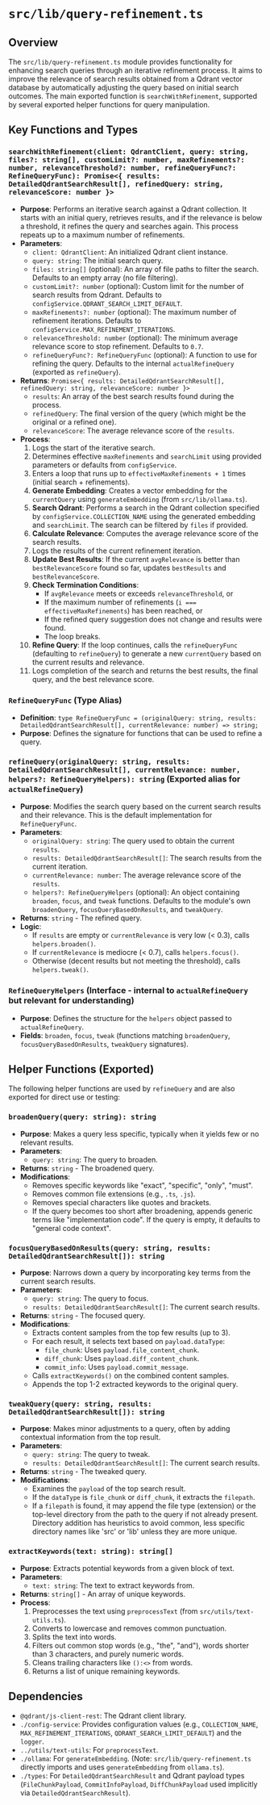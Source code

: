 # `src/lib/query-refinement.ts`

## Overview

The `src/lib/query-refinement.ts` module provides functionality for enhancing search queries through an iterative refinement process. It aims to improve the relevance of search results obtained from a Qdrant vector database by automatically adjusting the query based on initial search outcomes. The main exported function is `searchWithRefinement`, supported by several exported helper functions for query manipulation.

## Key Functions and Types

### `searchWithRefinement(client: QdrantClient, query: string, files?: string[], customLimit?: number, maxRefinements?: number, relevanceThreshold?: number, refineQueryFunc?: RefineQueryFunc): Promise<{ results: DetailedQdrantSearchResult[], refinedQuery: string, relevanceScore: number }>`

-   **Purpose**: Performs an iterative search against a Qdrant collection. It starts with an initial query, retrieves results, and if the relevance is below a threshold, it refines the query and searches again. This process repeats up to a maximum number of refinements.
-   **Parameters**:
    -   `client: QdrantClient`: An initialized Qdrant client instance.
    -   `query: string`: The initial search query.
    -   `files: string[]` (optional): An array of file paths to filter the search. Defaults to an empty array (no file filtering).
    -   `customLimit?: number` (optional): Custom limit for the number of search results from Qdrant. Defaults to `configService.QDRANT_SEARCH_LIMIT_DEFAULT`.
    -   `maxRefinements?: number` (optional): The maximum number of refinement iterations. Defaults to `configService.MAX_REFINEMENT_ITERATIONS`.
    -   `relevanceThreshold: number` (optional): The minimum average relevance score to stop refinement. Defaults to `0.7`.
    -   `refineQueryFunc?: RefineQueryFunc` (optional): A function to use for refining the query. Defaults to the internal `actualRefineQuery` (exported as `refineQuery`).
-   **Returns**: `Promise<{ results: DetailedQdrantSearchResult[], refinedQuery: string, relevanceScore: number }>`
    -   `results`: An array of the best search results found during the process.
    -   `refinedQuery`: The final version of the query (which might be the original or a refined one).
    -   `relevanceScore`: The average relevance score of the `results`.
-   **Process**:
    1.  Logs the start of the iterative search.
    2.  Determines effective `maxRefinements` and `searchLimit` using provided parameters or defaults from `configService`.
    3.  Enters a loop that runs up to `effectiveMaxRefinements + 1` times (initial search + refinements).
    4.  **Generate Embedding**: Creates a vector embedding for the `currentQuery` using `generateEmbedding` (from `src/lib/ollama.ts`).
    5.  **Search Qdrant**: Performs a search in the Qdrant collection specified by `configService.COLLECTION_NAME` using the generated embedding and `searchLimit`. The search can be filtered by `files` if provided.
    6.  **Calculate Relevance**: Computes the average relevance score of the search results.
    7.  Logs the results of the current refinement iteration.
    8.  **Update Best Results**: If the current `avgRelevance` is better than `bestRelevanceScore` found so far, updates `bestResults` and `bestRelevanceScore`.
    9.  **Check Termination Conditions**:
        -   If `avgRelevance` meets or exceeds `relevanceThreshold`, or
        -   If the maximum number of refinements (`i === effectiveMaxRefinements`) has been reached, or
        -   If the refined query suggestion does not change and results were found.
        -   The loop breaks.
    10. **Refine Query**: If the loop continues, calls the `refineQueryFunc` (defaulting to `refineQuery`) to generate a new `currentQuery` based on the current results and relevance.
    11. Logs completion of the search and returns the best results, the final query, and the best relevance score.

### `RefineQueryFunc` (Type Alias)
-   **Definition**: `type RefineQueryFunc = (originalQuery: string, results: DetailedQdrantSearchResult[], currentRelevance: number) => string;`
-   **Purpose**: Defines the signature for functions that can be used to refine a query.

### `refineQuery(originalQuery: string, results: DetailedQdrantSearchResult[], currentRelevance: number, helpers?: RefineQueryHelpers): string` (Exported alias for `actualRefineQuery`)

-   **Purpose**: Modifies the search query based on the current search results and their relevance. This is the default implementation for `RefineQueryFunc`.
-   **Parameters**:
    -   `originalQuery: string`: The query used to obtain the current `results`.
    -   `results: DetailedQdrantSearchResult[]`: The search results from the current iteration.
    -   `currentRelevance: number`: The average relevance score of the `results`.
    -   `helpers?: RefineQueryHelpers` (optional): An object containing `broaden`, `focus`, and `tweak` functions. Defaults to the module's own `broadenQuery`, `focusQueryBasedOnResults`, and `tweakQuery`.
-   **Returns**: `string` - The refined query.
-   **Logic**:
    -   If `results` are empty or `currentRelevance` is very low (< 0.3), calls `helpers.broaden()`.
    -   If `currentRelevance` is mediocre (< 0.7), calls `helpers.focus()`.
    -   Otherwise (decent results but not meeting the threshold), calls `helpers.tweak()`.

### `RefineQueryHelpers` (Interface - internal to `actualRefineQuery` but relevant for understanding)
-   **Purpose**: Defines the structure for the `helpers` object passed to `actualRefineQuery`.
-   **Fields**: `broaden`, `focus`, `tweak` (functions matching `broadenQuery`, `focusQueryBasedOnResults`, `tweakQuery` signatures).


## Helper Functions (Exported)

The following helper functions are used by `refineQuery` and are also exported for direct use or testing:

### `broadenQuery(query: string): string`

-   **Purpose**: Makes a query less specific, typically when it yields few or no relevant results.
-   **Parameters**:
    -   `query: string`: The query to broaden.
-   **Returns**: `string` - The broadened query.
-   **Modifications**:
    -   Removes specific keywords like "exact", "specific", "only", "must".
    -   Removes common file extensions (e.g., `.ts`, `.js`).
    -   Removes special characters like quotes and brackets.
    -   If the query becomes too short after broadening, appends generic terms like "implementation code". If the query is empty, it defaults to "general code context".

### `focusQueryBasedOnResults(query: string, results: DetailedQdrantSearchResult[]): string`

-   **Purpose**: Narrows down a query by incorporating key terms from the current search results.
-   **Parameters**:
    -   `query: string`: The query to focus.
    -   `results: DetailedQdrantSearchResult[]`: The current search results.
-   **Returns**: `string` - The focused query.
-   **Modifications**:
    -   Extracts content samples from the top few results (up to 3).
    -   For each result, it selects text based on `payload.dataType`:
        -   `file_chunk`: Uses `payload.file_content_chunk`.
        -   `diff_chunk`: Uses `payload.diff_content_chunk`.
        -   `commit_info`: Uses `payload.commit_message`.
    -   Calls `extractKeywords()` on the combined content samples.
    -   Appends the top 1-2 extracted keywords to the original query.

### `tweakQuery(query: string, results: DetailedQdrantSearchResult[]): string`

-   **Purpose**: Makes minor adjustments to a query, often by adding contextual information from the top result.
-   **Parameters**:
    -   `query: string`: The query to tweak.
    -   `results: DetailedQdrantSearchResult[]`: The current search results.
-   **Returns**: `string` - The tweaked query.
-   **Modifications**:
    -   Examines the `payload` of the top search result.
    -   If the `dataType` is `file_chunk` or `diff_chunk`, it extracts the `filepath`.
    -   If a `filepath` is found, it may append the file type (extension) or the top-level directory from the path to the query if not already present. Directory addition has heuristics to avoid common, less specific directory names like 'src' or 'lib' unless they are more unique.

### `extractKeywords(text: string): string[]`

-   **Purpose**: Extracts potential keywords from a given block of text.
-   **Parameters**:
    -   `text: string`: The text to extract keywords from.
-   **Returns**: `string[]` - An array of unique keywords.
-   **Process**:
    1.  Preprocesses the text using `preprocessText` (from `src/utils/text-utils.ts`).
    2.  Converts to lowercase and removes common punctuation.
    3.  Splits the text into words.
    4.  Filters out common stop words (e.g., "the", "and"), words shorter than 3 characters, and purely numeric words.
    5.  Cleans trailing characters like `():<>` from words.
    6.  Returns a list of unique remaining keywords.

## Dependencies

-   `@qdrant/js-client-rest`: The Qdrant client library.
-   `./config-service`: Provides configuration values (e.g., `COLLECTION_NAME`, `MAX_REFINEMENT_ITERATIONS`, `QDRANT_SEARCH_LIMIT_DEFAULT`) and the `logger`.
-   `../utils/text-utils`: For `preprocessText`.
-   `./ollama`: For `generateEmbedding`. (Note: `src/lib/query-refinement.ts` directly imports and uses `generateEmbedding` from `ollama.ts`).
-   `./types`: For `DetailedQdrantSearchResult` and Qdrant payload types (`FileChunkPayload`, `CommitInfoPayload`, `DiffChunkPayload` used implicitly via `DetailedQdrantSearchResult`).

